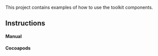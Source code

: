 This project contains examples of how to use the toolkit components.

## Instructions

#### Manual

#### Cocoapods